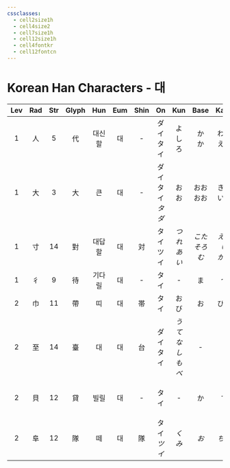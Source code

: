 ```yaml
---
cssclasses:
  - cell2size1h
  - cell4size2
  - cell7size1h
  - cell12size1h
  - cell4fontkr
  - cell12fontcn
---
```


# Korean Han Characters - 대

| Lev | Rad | Str | Glyph | Hun | Eum | Shin |          On          |     Kun      |      Base       |      Kana       | Simp |    Man     |  Can  |             Viet             |
| :-: | :-: | :-: | :---: | :-: | :-: | :--: | :------------------: | :----------: | :-------------: | :-------------: | :--: | :--------: | :---: | :--------------------------: |
|  1  |  人  |  5  |   代   | 대신할 |  대  |  -   |       ダイ<br>タイ       |   よ<br>しろ    |     か<br>か      |    わる<br>える     |  -   |    dài     | doi6  |             đại              |
|  1  |  大  |  3  |   大   |  큰  |  대  |  -   | ダイ<br>タイ<br>*タ<br>ダ* |      おお      |    おお<br>おお     |    きい<br>いに     |  -   | dà<br>dài  | daai6 |             đại              |
|  1  |  寸  | 14  |   對   | 대답할 |  대  |  対   |       タイ<br>ツイ       |    *つれあい*    | *こた<br>そろ<br>む* | *える<br>い<br>かう* |  对   |    duì     | deoi3 |             đỗi              |
|  1  |  彳  |  9  |   待   | 기다릴 |  대  |  -   |          タイ          |      -       |        ま        |        つ        |  -   | dāi<br>dài | doi6  |             đãi              |
|  2  |  巾  | 11  |   帶   |  띠  |  대  |  帯   |          タイ          |      おび      |        お        |       びる        |  带   |    dài     | daai3 |             đai              |
|  2  |  至  | 14  |   臺   |  대  |  대  |  台   |       ダイ<br>タイ       | *うてな<br>しもべ* |        -        |        -        |  台   |    tái     | toi4  |             đài              |
|  2  |  貝  | 12  |   貸   | 빌릴  |  대  |  -   |          タイ          |      -       |        か        |        す        |  贷   |    dài     | taai3 | thải<br>thãi<br>thảy<br>thẩy |
|  2  |  阜  | 12  |   隊   |  떼  |  대  |  隊   |      タイ<br>*ツイ*      |     *くみ*     |       *お*       |      *ちる*       |  队   |    duì     | deoi6 |             đội              |
